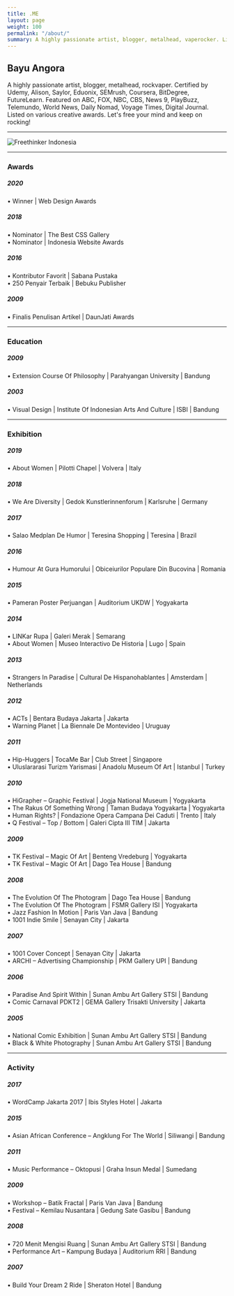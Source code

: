 ```yaml
---
title: .ME
layout: page
weight: 100
permalink: "/about/"
summary: A highly passionate artist, blogger, metalhead, vaperocker. Listed on various creative awards.
---
```


## Bayu Angora

A highly passionate artist, blogger, metalhead, rockvaper. Certified by Udemy, Alison, Saylor, Eduonix, SEMrush, Coursera, BitDegree, FutureLearn. Featured on ABC, FOX, NBC, CBS, News 9, PlayBuzz, Telemundo, World News, Daily Nomad, Voyage Times, Digital Journal. Listed on various creative awards. Let's free your mind and keep on rocking!  

***

![Freethinker Indonesia](https://angora.me/bayuangora.webp)

***

### Awards  

##### 2020  
• Winner | Web Design Awards

##### 2018  
• Nominator | The Best CSS Gallery  
• Nominator | Indonesia Website Awards  

##### 2016  
• Kontributor Favorit | Sabana Pustaka  
• 250 Penyair Terbaik | Bebuku Publisher  

##### 2009  
• Finalis Penulisan Artikel | DaunJati Awards  

***

### Education  

##### 2009  
• Extension Course Of Philosophy | Parahyangan University | Bandung  

##### 2003  
• Visual Design | Institute Of Indonesian Arts And Culture | ISBI | Bandung  

***

### Exhibition  

##### 2019  
• About Women | Pilotti Chapel | Volvera | Italy  

##### 2018  
• We Are Diversity | Gedok Kunstlerinnenforum | Karlsruhe | Germany  

##### 2017  
• Salao Medplan De Humor | Teresina Shopping | Teresina | Brazil  

##### 2016  
• Humour At Gura Humorului | Obiceiurilor Populare Din Bucovina | Romania  

##### 2015  
• Pameran Poster Perjuangan | Auditorium UKDW | Yogyakarta  

##### 2014  
• LINKar Rupa | Galeri Merak | Semarang  
• About Women | Museo Interactivo De Historia | Lugo | Spain  

##### 2013  
• Strangers In Paradise | Cultural De Hispanohablantes | Amsterdam | Netherlands  

##### 2012  
• ACTs | Bentara Budaya Jakarta | Jakarta  
• Warning Planet | La Biennale De Montevideo | Uruguay  

##### 2011  
• Hip-Huggers | TocaMe Bar | Club Street | Singapore  
• Uluslararasi Turizm Yarismasi | Anadolu Museum Of Art | Istanbul | Turkey  

##### 2010  
• HiGrapher – Graphic Festival | Jogja National Museum | Yogyakarta  
• The Rakus Of Something Wrong | Taman Budaya Yogyakarta | Yogyakarta  
• Human Rights? | Fondazione Opera Campana Dei Caduti | Trento | Italy  
• Q Festival – Top / Bottom | Galeri Cipta III TIM | Jakarta    

##### 2009  
• TK Festival – Magic Of Art | Benteng Vredeburg | Yogyakarta  
• TK Festival – Magic Of Art | Dago Tea House | Bandung  

##### 2008  
• The Evolution Of The Photogram | Dago Tea House | Bandung  
• The Evolution Of The Photogram | FSMR Gallery ISI | Yogyakarta  
• Jazz Fashion In Motion | Paris Van Java | Bandung  
• 1001 Indie Smile | Senayan City | Jakarta  

##### 2007  
• 1001 Cover Concept | Senayan City | Jakarta  
• ARCHI – Advertising Championship | PKM Gallery UPI | Bandung  

##### 2006  
• Paradise And Spirit Within | Sunan Ambu Art Gallery STSI | Bandung  
• Comic Carnaval PDKT2 | GEMA Gallery Trisakti University | Jakarta  

##### 2005  
• National Comic Exhibition | Sunan Ambu Art Gallery STSI | Bandung  
• Black & White Photography | Sunan Ambu Art Gallery STSI | Bandung  

***

### Activity  

##### 2017  
• WordCamp Jakarta 2017 | Ibis Styles Hotel | Jakarta  

##### 2015  
• Asian African Conference – Angklung For The World | Siliwangi | Bandung  

##### 2011  
• Music Performance – Oktopusi | Graha Insun Medal | Sumedang  

##### 2009  
• Workshop – Batik Fractal | Paris Van Java | Bandung  
• Festival – Kemilau Nusantara | Gedung Sate Gasibu | Bandung  

##### 2008  
• 720 Menit Mengisi Ruang | Sunan Ambu Art Gallery STSI | Bandung  
• Performance Art – Kampung Budaya | Auditorium RRI | Bandung  

##### 2007  
• Build Your Dream 2 Ride | Sheraton Hotel | Bandung  
